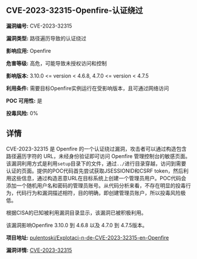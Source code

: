 ## CVE-2023-32315-Openfire-认证绕过

**漏洞编号:** CVE-2023-32315

**漏洞类型:** 路径遍历导致的认证绕过

**影响应用:** Openfire

**危害等级:** 高危，可能导致未授权访问和控制

**影响版本:** 3.10.0 <= version < 4.6.8, 4.7.0 <= version < 4.7.5

**利用条件:** 需要目标Openfire实例运行在受影响版本，且可通过网络访问

**POC 可用性:** 是

**投毒风险:** 0%

## 详情

CVE-2023-32315 是 Openfire 的一个认证绕过漏洞，攻击者可以通过构造包含路径遍历字符的 URL，未经身份验证即可访问 Openfire 管理控制台的敏感页面。该漏洞利用方式是利用`setup`目录下的文件，通过`../`进行目录穿越，访问到需要认证的页面。提供的POC代码首先尝试获取JSESSIONID和CSRF token，然后利用这些信息，通过构造恶意URL在目标系统上创建一个管理员用户。POC代码会添加一个随机用户名和密码的管理员账号。从代码分析来看，不存在明显的投毒行为，代码行为和漏洞描述相符，目的明确，即创建管理员账户，所以投毒风险极低。

根据CISA的已知被利用漏洞目录显示，该漏洞已被积极利用。

该漏洞影响Openfire 3.10.0 到 4.6.8 以及 4.7.0 到 4.7.5版本。

**项目地址:** [pulentoski/Explotaci-n-de-CVE-2023-32315-en-Openfire](https://github.com/pulentoski/Explotaci-n-de-CVE-2023-32315-en-Openfire)

**漏洞详情:** [CVE-2023-32315](https://nvd.nist.gov/vuln/detail/CVE-2023-32315)